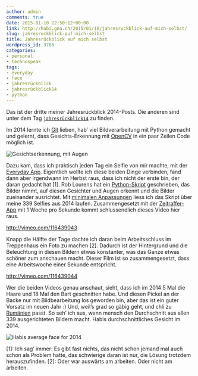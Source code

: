 ```yaml
---
author: admin
comments: true
date: 2015-01-10 22:50:12+00:00
link: http://habi.gna.ch/2015/01/10/jahresruckblick-auf-mich-selbst/
slug: jahresruckblick-auf-mich-selbst
title: Jahresrückblick auf mich selbst
wordpress_id: 3786
categories:
- personal
- technospeak
tags:
- everyday
- face
- jahresrückblick
- jahresrückblick14
- python
---
```


Das ist der dritte meiner Jahresrückblick 2014-Posts. Die anderen sind unter dem Tag [`jahresrückblick14`](http://habi.gna.ch/tag/jahresruckblick14) zu finden.

Im 2014 lernte ich [Git](http://www.git-scm.com) lieben, hab’ viel Bildverarbeitung mit Python gemacht und gelernt, dass Gesichts-Erkennung mit [OpenCV](http://opencv.org) in ein paar Zeilen Code möglich ist.



![Gesichtserkennung, mit Augen](http://habi.gna.ch/wp-content/uploads/2015/01/detected.png)

Dazu kam, dass ich praktisch jeden Tag ein Selfie von mir machte, mit der [Everyday App](http://everyday-app.com). Eigentlich wollte ich diese beiden Dinge verbinden, fand dann aber irgendwann im Herbst raus, dass ich nicht der erste bin, der daran gedacht hat [1]. Rob Lourens hat ein [Python-Skript](https://github.com/roblourens/facealign) geschrieben, das Bilder nimmt, auf diesen Gesichter und Augen erkennt und die Bilder zueinander ausrichtet.
Mit [minimalen Anpassungen](https://github.com/habi/facealign/commits/master) liess ich das Skript über meine 339 Selfies aus 2014 laufen. Zusammengesetzt mit der [Zeitraffer-App](http://zeitraffer.veronicasoft.com) mit 1 Woche pro Sekunde kommt schlussendlich dieses Video hier raus.

http://vimeo.com/116439043

Knapp die Hälfte der Tage dachte ich daran beim Arbeitsschluss im Treppenhaus ein Foto zu machen [2]. Dadurch ist der Hintergrund und die Beleuchtung in diesen Bildern etwas konstanter, was das Ganze etwas schöner zum anschauen macht. Dieser Film ist so zusammengesetzt, dass eine Arbeitswoche einer Sekunde entspricht.

http://vimeo.com/116439044

Wer die beiden Videos genau anschaut, sieht, dass ich im 2014 5 Mal die Haare und 18 Mal den Bart geschnitten habe. Und diesen Pickel an der Backe nur mit Bildbearbeitung los geworden bin, aber das ist ein guter Vorsatz im neuen Jahr :)
Und, weil’s grad so gäbig geht, und chli zu [Rumänien](http://habi.gna.ch/2015/01/07/where-was-i-in-2014/) passt. So seh’ ich aus, wenn mensch den Durchschnitt aus allen 339 ausgerichteten Bildern macht. Habis durchschnittliches Gesicht im 2014.

![Habis average face for 2014](http://habi.gna.ch/wp-content/uploads/2015/01/2014_in_average.jpg)

[1]: Ich sag’ immer: Es gibt fast nichts, das nicht schon jemand mal auch schon als Problem hatte, das schwierige daran ist nur, die Lösung trotzdem herauszufinden.
[2]: Oder war auswärts am arbeiten. Oder nicht am arbeiten.
